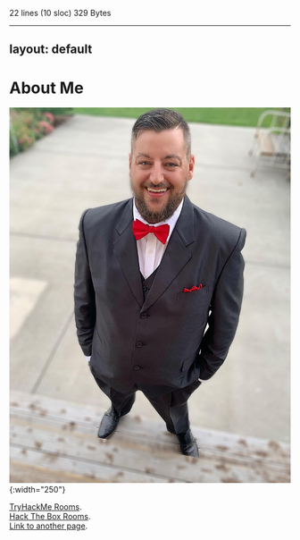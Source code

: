 22 lines (10 sloc)  329 Bytes

---
layout: default
---

# About Me

![Me](./assets/me.jpg){:width="250"}

[TryHackMe Rooms](./TryHackMe.html).                
[Hack The Box Rooms](./hackthebox.html).    
[Link to another page](./another-page.html).

